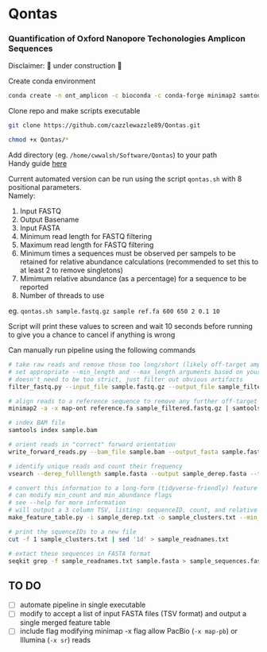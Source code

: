 # Qontas  
### Quantification of Oxford Nanopore Techonologies Amplicon Sequences   

Disclaimer: :construction: under construction :construction:  
 
Create conda environment
```bash
conda create -n ont_amplicon -c bioconda -c conda-forge minimap2 samtools=1.11 seqiolib seqkit vsearch pandas -y
```

Clone repo and make scripts executable
 ```bash
git clone https://github.com/cazzlewazzle89/Qontas.git

chmod +x Qontas/*
```

Add directory (eg. `/home/cwwalsh/Software/Qontas`) to your path  
Handy guide [here](https://linuxize.com/post/how-to-add-directory-to-path-in-linux/) 

Current automated version can be run using the script `qontas.sh` with 8 positional parameters.  
Namely:  
1. Input FASTQ
2. Output Basename
3. Input FASTA
4. Minimum read length for FASTQ filtering
5. Maximum read length for FASTQ filtering
6. Minimum times a sequences must be observed per sampels to be retained for relative abundance calculations (recommended to set this to at least 2 to remove singletons)
7. Mimimum relative abundance (as a percentage) for a sequence to be reported 
8. Number of threads to use  

eg. `qontas.sh sample.fastq.gz sample ref.fa 600 650 2 0.1 10`  

Script will print these values to screen and wait 10 seconds before running to give you a chance to cancel if anything is wrong  

Can manually run pipeline using the following commands
```bash
# take raw reads and remove those too long/short (likely off-target amplicons)
# set appropriate --min_length and --max_length arguments based on your expected amplicon size
# doesn't need to be too strict, just filter out obvious artifacts
filter_fastq.py --input_file sample.fastq.gz --output_file sample_filtered.fastq.gz --min_length 600 --max_length 650

# align reads to a reference sequence to remove any further off-target amplicons
minimap2 -a -x map-ont reference.fa sample_filtered.fastq.gz | samtools sort | samtools view -b -F 4 > sample.bam

# index BAM file
samtools index sample.bam

# orient reads in "correct" forward orientation
write_forward_reads.py --bam_file sample.bam --output_fasta sample.fasta

# identify unique reads and count their frequency
vsearch --derep_fulllength sample.fasta --output sample_derep.fasta --threads 10 --uc sample_derep.txt

# convert this information to a long-form (tidyverse-friendly) feature table
# can modify min_count and min_abundance flags
# see --help for more information 
# will output a 3 column TSV, listing: sequenceID, count, and relative abundance for each unique seqeunce
make_feature_table.py -i sample_derep.txt -o sample_clusters.txt --min_count 2 --min_abundance 0.1

# print the squenceIDs to a new file
cut -f 1 sample_clusters.txt | sed '1d' > sample_readnames.txt

# extact these sequences in FASTA format
seqkit grep -f sample_readnames.txt sample.fasta > sample_sequences.fasta
```

## TO DO
- [ ] automate pipeline in single executable
- [ ] modify to accept a list of input FASTA files (TSV format) and output a single merged feature table
- [ ] include flag modifying minimap -x flag allow PacBio (`-x map-pb`) or Illumina (`-x sr`) reads